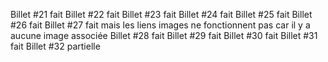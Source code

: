 Billet #21 fait
Billet #22 fait
Billet #23 fait
Billet #24 fait
Billet #25 fait
Billet #26 fait
Billet #27 fait mais les liens images ne fonctionnent pas car il y a aucune image associée
Billet #28 fait
Billet #29 fait
Billet #30 fait
Billet #31 fait
Billet #32 partielle